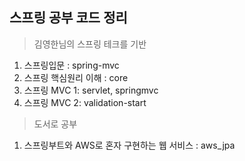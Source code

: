 ## 스프링 공부 코드 정리
> 김영한님의 스프링 테크를 기반

1. 스프링입문 : spring-mvc
2. 스프링 핵심원리 이해 : core
3. 스프링 MVC 1: servlet, springmvc
4. 스프링 MVC 2: validation-start

> 도서로 공부
1. 스프링부트와 AWS로 혼자 구현하는 웹 서비스 : aws_jpa

